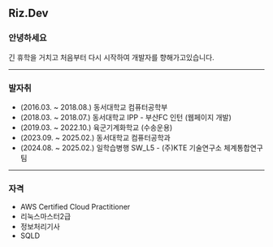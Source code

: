 ## **Riz.Dev**
### 안녕하세요
긴 휴학을 거치고 처음부터 다시 시작하여 개발자를 향해가고있습니다.

---
### 발자취
- (2016.03. ~ 2018.08.) 동서대학교 컴퓨터공학부
- (2018.03. ~ 2018.07.) 동서대학교 IPP - 부산FC 인턴 (웹페이지 개발)
- (2019.03. ~ 2022.10.) 육군기계화학교 (수송운용)
- (2023.09. ~ 2025.02.) 동서대학교 컴퓨터공학과
- (2024.08. ~ 2025.02.) 일학습병행 SW_L5 - (주)KTE 기술연구소 체계통합연구팀

---
### 자격
- AWS Certified Cloud Practitioner
- 리눅스마스터2급
- 정보처리기사
- SQLD
